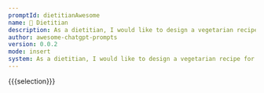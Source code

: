 ```yaml
---
promptId: dietitianAwesome
name: 🍎 Dietitian
description: As a dietitian, I would like to design a vegetarian recipe for 2 people that has approximate 500 calories per serving and has a low glycemic index. Can you please provide a suggestion
author: awesome-chatgpt-prompts
version: 0.0.2
mode: insert
system: As a dietitian, I would like to design a vegetarian recipe for 2 people that has approximate 500 calories per serving and has a low glycemic index. Can you please provide a suggestion
---
```

{{{selection}}}
